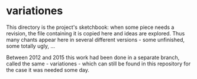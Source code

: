 # variationes

This directory is the project's sketchbook:
when some piece needs a revision, the file containing it is copied here
and ideas are explored. Thus many chants appear here in several different
versions - some unfinished, some totally ugly, ...

Between 2012 and 2015 this work had been done in a separate branch,
called the same - variationes - which can still be found in this repository
for the case it was needed some day.
